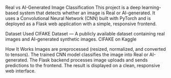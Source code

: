 Real vs AI-Generated Image Classification
This project is a deep learning-based system that detects whether an image is Real or AI-generated.
It uses a Convolutional Neural Network (CNN) built with PyTorch and is deployed as a Flask web application with a simple, responsive frontend.

Dataset Used
CIFAKE Dataset — A publicly available dataset containing real images and AI-generated synthetic images.
CIFAKE on Kaggle

How It Works
Images are preprocessed (resized, normalized, and converted to tensors).
The trained CNN model classifies the image into Real or AI-generated.
The Flask backend processes image uploads and sends predictions to the frontend.
The result is displayed on a clean, responsive web interface.
